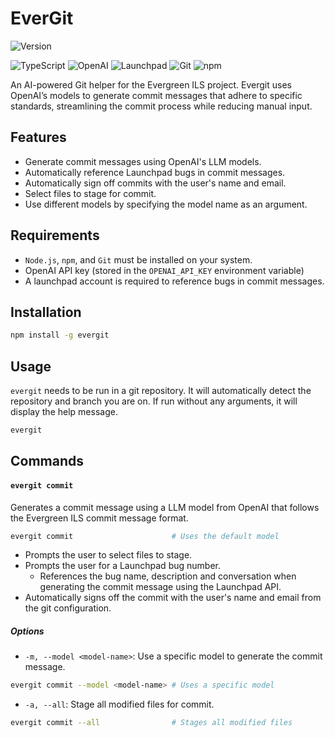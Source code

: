 # EverGit

![Version](https://img.shields.io/badge/version-0.1.1-blue)

![TypeScript](https://img.shields.io/badge/typescript-007ACC?style=for-the-badge&logo=typescript&logoColor=white)
![OpenAI](https://img.shields.io/badge/OpenAI-00A79D?style=for-the-badge&logo=openai&logoColor=white)
![Launchpad](https://img.shields.io/badge/Launchpad-F8C300?style=for-the-badge&logo=launchpad&logoColor=black)
![Git](https://img.shields.io/badge/Git-F05032?style=for-the-badge&logo=git&logoColor=white)
![npm](https://img.shields.io/badge/npm-CB3837?style=for-the-badge&logo=npm&logoColor=white)

An AI-powered Git helper for the Evergreen ILS project. Evergit uses OpenAI’s models to generate commit messages that adhere to specific standards, streamlining the commit process while reducing manual input.

## Features

-   Generate commit messages using OpenAI's LLM models.
-   Automatically reference Launchpad bugs in commit messages.
-   Automatically sign off commits with the user's name and email.
-   Select files to stage for commit.
-   Use different models by specifying the model name as an argument.

## Requirements

-   `Node.js`, `npm`, and `Git` must be installed on your system.
-   OpenAI API key (stored in the `OPENAI_API_KEY` environment variable)
-   A launchpad account is required to reference bugs in commit messages.

## Installation

```bash
npm install -g evergit
```

## Usage

`evergit` needs to be run in a git repository. It will automatically detect the repository and branch you are on. If run without any arguments, it will display the help message.

```bash
evergit
```

## Commands

#### `evergit commit`

Generates a commit message using a LLM model from OpenAI that follows the Evergreen ILS commit message format.

```bash
evergit commit                      # Uses the default model
```

-   Prompts the user to select files to stage.
-   Prompts the user for a Launchpad bug number.
    -   References the bug name, description and conversation when generating the commit message using the Launchpad API.
-   Automatically signs off the commit with the user's name and email from the git configuration.

##### Options

-   `-m, --model <model-name>`: Use a specific model to generate the commit message.

```bash
evergit commit --model <model-name> # Uses a specific model
```

-   `-a, --all`: Stage all modified files for commit.

```bash
evergit commit --all                # Stages all modified files
```
